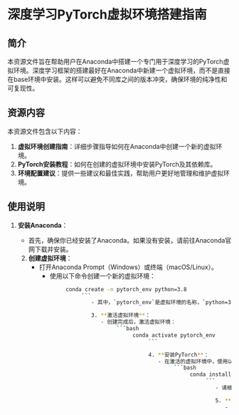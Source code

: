 # 深度学习PyTorch虚拟环境搭建指南

## 简介

本资源文件旨在帮助用户在Anaconda中搭建一个专门用于深度学习的PyTorch虚拟环境。深度学习框架的搭建最好在Anaconda中新建一个虚拟环境，而不是直接在base环境中安装。这样可以避免不同库之间的版本冲突，确保环境的纯净性和可复现性。

## 资源内容

本资源文件包含以下内容：

1. **虚拟环境创建指南**：详细步骤指导如何在Anaconda中创建一个新的虚拟环境。
2. **PyTorch安装教程**：如何在创建的虚拟环境中安装PyTorch及其依赖库。
3. **环境配置建议**：提供一些建议和最佳实践，帮助用户更好地管理和维护虚拟环境。

## 使用说明

1. **安装Anaconda**：
   - 首先，确保你已经安装了Anaconda。如果没有安装，请前往Anaconda官网下载并安装。

   2. **创建虚拟环境**：
      - 打开Anaconda Prompt（Windows）或终端（macOS/Linux）。
         - 使用以下命令创建一个新的虚拟环境：
              ```bash
                   conda create -n pytorch_env python=3.8
                        ```
                           - 其中，`pytorch_env`是虚拟环境的名称，`python=3.8`是指定Python版本为3.8。你可以根据需要修改这些参数。

                           3. **激活虚拟环境**：
                              - 创建完成后，激活虚拟环境：
                                   ```bash
                                        conda activate pytorch_env
                                             ```

                                             4. **安装PyTorch**：
                                                - 在激活的虚拟环境中，使用以下命令安装PyTorch：
                                                     ```bash
                                                          conda install pytorch torchvision torchaudio cudatoolkit=11.1 -c pytorch -c conda-forge
                                                               ```
                                                                  - 请根据你的CUDA版本选择合适的`cudatoolkit`版本。如果没有GPU，可以省略`cudatoolkit`部分。

                                                                  5. **验证安装**：
                                                                     - 安装完成后，可以通过以下Python代码验证PyTorch是否安装成功：
                                                                          ```python
                                                                               import torch
                                                                                    print(torch.__version__)
                                                                                         print(torch.cuda.is_available())
                                                                                              ```
                                                                                                 - 如果输出显示PyTorch版本号，并且`torch.cuda.is_available()`返回`True`（如果有GPU），则说明安装成功。

                                                                                                 ## 注意事项

                                                                                                 - **环境隔离**：建议在虚拟环境中进行所有深度学习相关的操作，避免污染base环境。
                                                                                                 - **版本管理**：定期检查PyTorch和相关库的版本更新，确保使用最新的稳定版本。
                                                                                                 - **依赖管理**：使用`conda`或`pip`管理依赖库，避免手动安装导致的版本冲突。

                                                                                                 ## 结语

                                                                                                 通过本资源文件，你应该能够顺利地在Anaconda中搭建一个用于深度学习的PyTorch虚拟环境。希望这个指南对你有所帮助，祝你在深度学习的旅程中取得成功！

                                                                                                 ## 下载链接
                                                                                                 [深度学习PyTorch虚拟环境搭建指南](https://pan.quark.cn/s/bb52478960e1) 

                                                                                                 (备用: [备用下载](https://pan.baidu.com/s/1nn-LV49IeQguP75fvRqEsA?pwd=1234))

                                                                                                 ## 说明

                                                                                                 该仓库仅用于学习交流，请勿用于商业用途。
